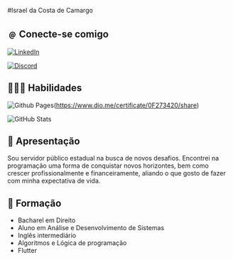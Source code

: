 #Israel da Costa de Camargo


## ﹫ Conecte-se comigo

[![LinkedIn](https://img.shields.io/badge/LinkedIn-000?style=for-the-badge&logo=linkedin&logoColor=0E76A8)](https://www.linkedin.com/in/israel-de-camargo/)

[![Discord](https://img.shields.io/badge/Discord-000?style=for-the-badge&logo=discord)](https://discord.com/channels/@me/1148417096569593866)

## 👨🏻‍🎨 Habilidades


![Github Pages](https://img.shields.io/badge/github%20pages-121013?style=for-the-badge&logo=github&logoColor=white)(https://www.dio.me/certificate/0F273420/share)

![GitHub Stats](https://github-readme-stats.vercel.app/api?username=Camarguis&theme=transparent&bg_color=000&border_color=30A3DC&show_icons=true&icon_color=30A3DC&title_color=E94D5F&text_color=FFF)


## 📄 Apresentação

Sou servidor público estadual na busca de novos desafios. Encontrei na programação uma forma de conquistar novos horizontes, bem como crescer profissionalmente e financeiramente, aliando o que gosto de fazer com minha expectativa de vida.


## 📖 Formação

- Bacharel em Direito
- Aluno em Análise e Desenvolvimento de Sistemas
- Inglês intermediário
- Algoritmos e Lógica de programação
- Flutter
